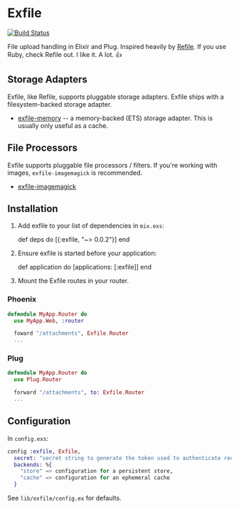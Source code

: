 # Exfile

[![Build Status](https://travis-ci.org/keichan34/exfile.svg?branch=master)](https://travis-ci.org/keichan34/exfile)

File upload handling in Elixir and Plug. Inspired heavily by [Refile](https://github.com/refile/refile).
If you use Ruby, check Refile out. I like it. A lot. 👍

## Storage Adapters

Exfile, like Refile, supports pluggable storage adapters. Exfile ships with a
filesystem-backed storage adapter.

* [exfile-memory](https://github.com/keichan34/exfile-memory) -- a memory-backed
  (ETS) storage adapter. This is usually only useful as a cache.

## File Processors

Exfile supports pluggable file processors / filters. If you're working with
images, `exfile-imagemagick` is recommended.

* [exfile-imagemagick](https://github.com/keichan34/exfile-imagemagick)

## Installation

  1. Add exfile to your list of dependencies in `mix.exs`:

        def deps do
          [{:exfile, "~> 0.0.2"}]
        end

  2. Ensure exfile is started before your application:

        def application do
          [applications: [:exfile]]
        end

  3. Mount the Exfile routes in your router.

### Phoenix

```elixir
defmodule MyApp.Router do
  use MyApp.Web, :router

  foward "/attachments", Exfile.Router
  ...
```

### Plug

```elixir
defmodule MyApp.Router do
  use Plug.Router

  forward "/attachments", to: Exfile.Router
  ...
```

## Configuration

In `config.exs`:

```elixir
config :exfile, Exfile,
  secret: "secret string to generate the token used to authenticate requests",
  backends: %{
    "store" => configuration for a persistent store,
    "cache" => configuration for an ephemeral cache
  }
```

See `lib/exfile/config.ex` for defaults.
